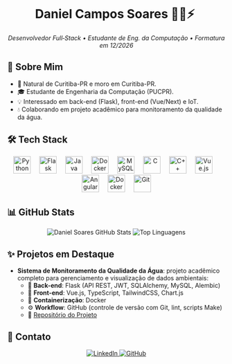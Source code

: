 <h1 align="center">Daniel Campos Soares 👨‍💻⚡&nbsp;</h1>
<p align="center">
  <em>Desenvolvedor Full‑Stack • Estudante de Eng. da Computação • Formatura em 12/2026</em>
</p>

## 🚀 Sobre Mim
- 🏡 Natural de Curitiba-PR e moro em Curitiba-PR.  
- 🎓 Estudante de Engenharia da Computação (PUCPR).  
- 💡 Interessado em back-end (Flask), front-end (Vue/Next) e IoT.
- 💧 Colaborando em projeto acadêmico para monitoramento da qualidade da água.

## 🛠 Tech Stack
<p align="center">
  <img src="https://cdn.jsdelivr.net/gh/devicons/devicon/icons/python/python-original.svg" height="40" alt="Python" />
  <img width="12"/>
  <img src="https://cdn.jsdelivr.net/gh/devicons/devicon/icons/flask/flask-original.svg" height="40" alt="Flask" />
  <img width="12"/>
  <img src="https://cdn.jsdelivr.net/gh/devicons/devicon/icons/java/java-original.svg" height="40" alt="Java" />
  <img width="12"/>
  <img src="https://cdn.jsdelivr.net/gh/devicons/devicon/icons/docker/docker-original.svg" height="40" alt="Docker" />
  <img width="12"/>
  <img src="https://cdn.jsdelivr.net/gh/devicons/devicon/icons/mysql/mysql-original.svg" height="40" alt="MySQL" />
  <img width="12"/>
  <img src="https://cdn.jsdelivr.net/gh/devicons/devicon/icons/c/c-original.svg" height="40" alt="C" />
  <img width="12"/>
  <img src="https://cdn.jsdelivr.net/gh/devicons/devicon/icons/cplusplus/cplusplus-original.svg" height="40" alt="C++" />
  <img width="12"/>
  <img src="https://cdn.jsdelivr.net/gh/devicons/devicon/icons/vuejs/vuejs-original.svg" height="40" alt="Vue.js" />
  <img width="12"/>
  <img src="https://cdn.jsdelivr.net/gh/devicons/devicon/icons/angularjs/angularjs-original.svg" height="40" alt="Angular" />
  <img width="12"/>
  <img src="https://cdn.jsdelivr.net/gh/devicons/devicon/icons/docker/docker-original.svg" height="40" alt="Docker" />
  <img width="12"/>
  <img src="https://cdn.jsdelivr.net/gh/devicons/devicon/icons/git/git-original.svg" height="40" alt="Git" />
  
</p>


## 📊 GitHub Stats
<p align="center">
  <img alt="Daniel Soares GitHub Stats" src="https://dani-soares08.vercel.app/api?username=daniSoares08&show_icons=true&theme=github_dark&count_private=true&size_weight=0.5&count_weight=0.5&hide=css&locale=pt-br" />
  <img alt="Top Linguagens" src="https://dani-soares08.vercel.app/api/top-langs/?username=daniSoares08&layout=compact&langs_count=10&theme=github_dark&count_private=true&size_weight=0.5&count_weight=0.5&hide=css&locale=pt-br" />
</p>

## ✨ Projetos em Destaque
- **Sistema de Monitoramento da Qualidade da Água**: projeto acadêmico completo para gerenciamento e visualização de dados ambientais:  
  - 🔧 **Back-end**: Flask (API REST, JWT, SQLAlchemy, MySQL, Alembic)  
  - 🎨 **Front-end**: Vue.js, TypeScript, TailwindCSS, Chart.js  
  - 🐳 **Containerização**: Docker  
  - ⚙️ **Workflow**: GitHub (controle de versão com Git, lint, scripts Make)  
  - 🔗 [Repositório do Projeto](https://github.com/daniSoares08)

## 🤝 Contato
<p align="center">
  <a href="https://www.linkedin.com/in/danielsoares08/">
    <img alt="LinkedIn" src="https://img.shields.io/badge/LinkedIn-0077B5?style=flat&logo=linkedin&logoColor=white" />
  </a>
  <a href="https://github.com/daniSoares08">
    <img alt="GitHub" src="https://img.shields.io/badge/GitHub-181717?style=flat&logo=github&logoColor=white" />
  </a>
</p>
